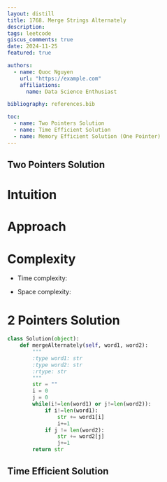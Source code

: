 ```yaml
---
layout: distill
title: 1768. Merge Strings Alternately
description: 
tags: leetcode
giscus_comments: true
date: 2024-11-25
featured: true

authors:
  - name: Quoc Nguyen
    url: "https://example.com"
    affiliations:
      name: Data Science Enthusiast

bibliography: references.bib

toc:
  - name: Two Pointers Solution
  - name: Time Efficient Solution
  - name: Memory Efficient Solution (One Pointer)
---
```


## Two Pointers Solution
# Intuition
<!-- Describe your first thoughts on how to solve this problem. -->

# Approach
<!-- Describe your approach to solving the problem. -->

# Complexity
- Time complexity:
<!-- Add your time complexity here, e.g. $$O(n)$$ -->

- Space complexity:
<!-- Add your space complexity here, e.g. $$O(n)$$ -->

# 2 Pointers Solution
```python []
class Solution(object):
    def mergeAlternately(self, word1, word2):
        """
        :type word1: str
        :type word2: str
        :rtype: str
        """
        str = ""
        i = 0
        j = 0
        while(i!=len(word1) or j!=len(word2)):
            if i!=len(word1):
                str += word1[i]
                i+=1
            if j != len(word2):
                str += word2[j]
                j+=1
        return str
```
## Time Efficient Solution
